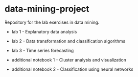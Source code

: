 # data-mining-project

Repository for the lab exercises in data mining.

- lab 1 - Explanatory data analysis
- lab 2 - Data transformation and classification algorithms
- lab 3 - Time series forecasting

- additional notebook 1 - Cluster analysis and visualization
- additional notebook 2 - Classification using neural networks

